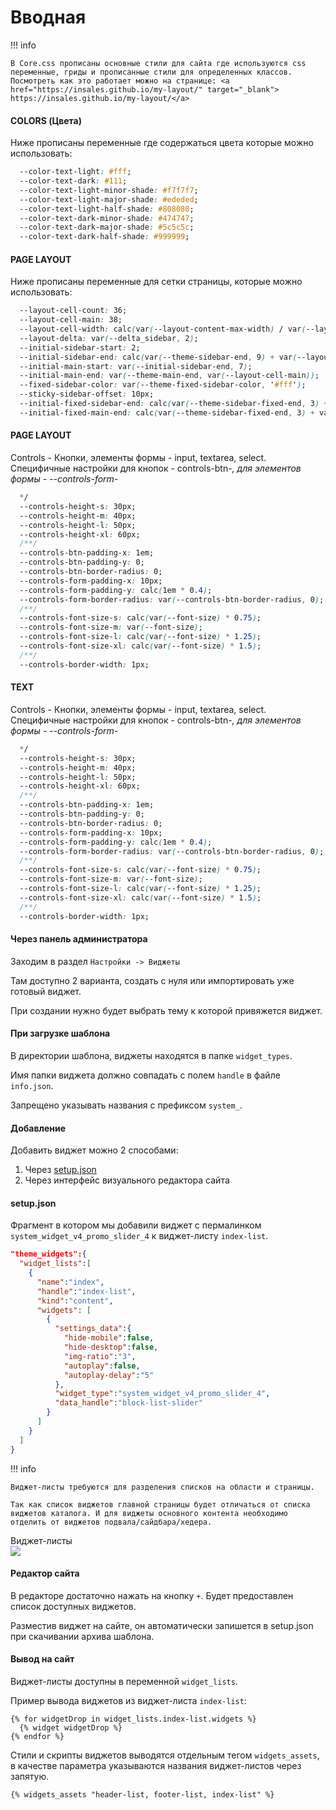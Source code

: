 # Вводная

!!! info

    В Core.css прописаны основные стили для сайта где используются css переменные, гриды и прописанные стили для определенных классов. Посмотреть как это работает можно на странице: <a href="https://insales.github.io/my-layout/" target="_blank">  https://insales.github.io/my-layout/</a>


#### COLORS (Цвета)

Ниже прописаны переменные где содержаться цвета которые можно использовать:

```css
  --color-text-light: #fff;
  --color-text-dark: #111;
  --color-text-light-minor-shade: #f7f7f7;
  --color-text-light-major-shade: #ededed;
  --color-text-light-half-shade: #808080;
  --color-text-dark-minor-shade: #474747;
  --color-text-dark-major-shade: #5c5c5c;
  --color-text-dark-half-shade: #999999;
```


#### PAGE LAYOUT

Ниже прописаны переменные для сетки страницы, которые можно использовать:

```css
  --layout-cell-count: 36;
  --layout-cell-main: 38;
  --layout-cell-width: calc(var(--layout-content-max-width) / var(--layout-cell-count));
  --layout-delta: var(--delta_sidebar, 2);
  --initial-sidebar-start: 2;
  --initial-sidebar-end: calc(var(--theme-sidebar-end, 9) + var(--layout-delta));
  --initial-main-start: var(--initial-sidebar-end, 7);
  --initial-main-end: var(--theme-main-end, var(--layout-cell-main));
  --fixed-sidebar-color: var(--theme-fixed-sidebar-color, '#fff');
  --sticky-sidebar-offset: 10px;
  --initial-fixed-sidebar-end: calc(var(--theme-sidebar-fixed-end, 3) + var(--layout-delta));
  --initial-fixed-main-end: calc(var(--theme-sidebar-fixed-end, 3) + var(--layout-delta));
```

#### PAGE LAYOUT

Controls - Кнопки, элементы формы - input, textarea, select.
Специфичные настройки для кнопок - controls-btn-*, для элементов формы - --controls-form-*

```css
  */
  --controls-height-s: 30px;
  --controls-height-m: 40px;
  --controls-height-l: 50px;
  --controls-height-xl: 60px;
  /**/
  --controls-btn-padding-x: 1em;
  --controls-btn-padding-y: 0;
  --controls-btn-border-radius: 0;
  --controls-form-padding-x: 10px;
  --controls-form-padding-y: calc(1em * 0.4);
  --controls-form-border-radius: var(--controls-btn-border-radius, 0);
  /**/
  --controls-font-size-s: calc(var(--font-size) * 0.75);
  --controls-font-size-m: var(--font-size);
  --controls-font-size-l: calc(var(--font-size) * 1.25);
  --controls-font-size-xl: calc(var(--font-size) * 1.5);
  /**/
  --controls-border-width: 1px;
```

#### TEXT 

Controls - Кнопки, элементы формы - input, textarea, select.
Специфичные настройки для кнопок - controls-btn-*, для элементов формы - --controls-form-*

```css
  */
  --controls-height-s: 30px;
  --controls-height-m: 40px;
  --controls-height-l: 50px;
  --controls-height-xl: 60px;
  /**/
  --controls-btn-padding-x: 1em;
  --controls-btn-padding-y: 0;
  --controls-btn-border-radius: 0;
  --controls-form-padding-x: 10px;
  --controls-form-padding-y: calc(1em * 0.4);
  --controls-form-border-radius: var(--controls-btn-border-radius, 0);
  /**/
  --controls-font-size-s: calc(var(--font-size) * 0.75);
  --controls-font-size-m: var(--font-size);
  --controls-font-size-l: calc(var(--font-size) * 1.25);
  --controls-font-size-xl: calc(var(--font-size) * 1.5);
  /**/
  --controls-border-width: 1px;
```








#### Через панель администратора

Заходим в раздел `Настройки -> Виджеты`

Там доступно 2 варианта, создать с нуля или импортировать уже готовый виджет.

При создании нужно будет выбрать тему к которой привяжется виджет.

#### При загрузке шаблона

В директории шаблона, виджеты находятся в папке `widget_types`.

Имя папки виджета должно совпадать с полем `handle` в файле `info.json`.

Запрещено указывать названия с префиксом `system_`.

#### Добавление

Добавить виджет можно 2 способами:

1. Через <a href="/Generation%204/Темы/Структура/setup.json/">setup.json</a>
2. Через интерфейс визуального редактора сайта

#### setup.json

Фрагмент в котором мы добавили виджет с пермалинком `system_widget_v4_promo_slider_4` к виджет-листу `index-list`.

```json
"theme_widgets":{
  "widget_lists":[
    {
      "name":"index",
      "handle":"index-list",
      "kind":"content",
      "widgets": [
        {
          "settings_data":{
            "hide-mobile":false,
            "hide-desktop":false,
            "img-ratio":"3",
            "autoplay":false,
            "autoplay-delay":"5"
          },
          "widget_type":"system_widget_v4_promo_slider_4",
          "data_handle":"block-list-slider"
        }
      ]
    }
  ]
}
```

!!! info

    Виджет-листы требуются для разделения списков на области и страницы.

    Так как список виджетов главной страницы будет отличаться от списка виджетов каталога. И для виджеты основного контента необходимо отделить от виджетов подвала/сайдбара/хедера.
Виджет-листы    
![](/img/info2.svg)

#### Редактор сайта

В редакторе достаточно нажать на кнопку `+`. Будет предоставлен список доступных виджетов.

Разместив виджет на сайте, он автоматически запишется в setup.json при скачивании архива шаблона.

#### Вывод на сайт

Виджет-листы доступны в переменной `widget_lists`.

Пример вывода виджетов из виджет-листа `index-list`:

```liquid
{% for widgetDrop in widget_lists.index-list.widgets %}
  {% widget widgetDrop %}
{% endfor %}
```

Стили и скрипты виджетов выводятся отдельным тегом `widgets_assets`, в качестве параметра указываются названия виджет-листов через запятую.

```liquid
{% widgets_assets "header-list, footer-list, index-list" %}
```
